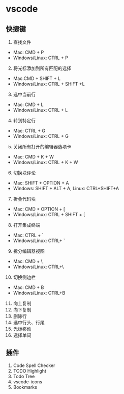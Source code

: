 # vscode

## 快捷键

1. 查找文件

- Mac: CMD + P
- Windows/Linux: CTRL + P

2. 将光标添加到所有匹配的选择

- Mac:CMD + SHIFT + L
- Windows/Linux: CTRL + SHIFT +L

3. 选中当前行

- Mac: CMD + L
- Windows/Linux: CTRL + L

4. 转到特定行

- Mac: CTRL + G
- Windows/Linux: CTRL + G

5. 关闭所有打开的编辑器选项卡

- Mac: CMD + K + W
- Windows/Linux: CTRL + K + W

6. 切换块评论

- Mac: SHIFT + OPTION + A
- Windows: SHIFT + ALT + A, Linux: CTRL+SHIFT+A

7. 折叠代码块

- Mac: CMD + OPTION + [
- Windows/Linux: CTRL + SHIFT + [

8. 打开集成终端

- Mac: CTRL + `
- Windows/Linux: CTRL+ `

9. 拆分编辑器视图

- Mac: CMD + \
- Windows/Linux: CTRL+\

10. 切换侧边栏

- Mac: CMD + B
- Windows/Linux: CTRL+B

11. 向上复制
12. 向下复制
13. 删除行
14. 选中行头、行尾
15. 光标移动
16. 选择单词

## 插件

1. Code Spell Checker
2. TODO Highlight
3. Todo Tree
4. vscode-icons
5. Bookmarks

